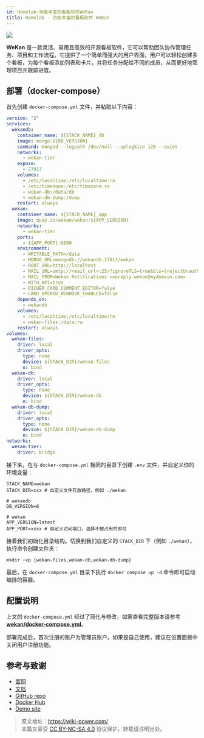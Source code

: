 ```yaml
---
id: Homelab-功能丰富的看板软件WeKan
title: Homelab - 功能丰富的看板软件 WeKan
---
```


![](https://wiki-media-1253965369.cos.ap-guangzhou.myqcloud.com/img/20230508175842.png)

**WeKan** 是一款灵活、易用且高效的开源看板软件，它可以帮助团队协作管理任务、项目和工作流程。它提供了一个简单而强大的用户界面，用户可以轻松创建多个看板，为每个看板添加列表和卡片，并将任务分配给不同的成员，从而更好地管理项目并跟踪进度。

## 部署（docker-compose）

首先创建 `docker-compose.yml` 文件，并粘贴以下内容：

```yml title="docker-compose.yml"
version: "2"
services:
  wekandb:
    container_name: ${STACK_NAME}_db
    image: mongo:${DB_VERSION}
    command: mongod --logpath /dev/null --oplogSize 128 --quiet
    networks:
      - wekan-tier
    expose:
      - 27017
    volumes:
      - /etc/localtime:/etc/localtime:ro
      - /etc/timezone:/etc/timezone:ro
      - wekan-db:/data/db
      - wekan-db-dump:/dump
    restart: always
  wekan:
    container_name: ${STACK_NAME}_app
    image: quay.io/wekan/wekan:${APP_VERSION}
    networks:
      - wekan-tier
    ports:
      - ${APP_PORT}:8080
    environment:
      - WRITABLE_PATH=/data
      - MONGO_URL=mongodb://wekandb:27017/wekan
      - ROOT_URL=http://localhost
      - MAIL_URL=smtp://<mail_url>:25/?ignoreTLS=true&tls={rejectUnauthorized:false}
      - MAIL_FROM=Wekan Notifications <noreply.wekan@mydomain.com>
      - WITH_API=true
      - RICHER_CARD_COMMENT_EDITOR=false
      - CARD_OPENED_WEBHOOK_ENABLED=false
    depends_on:
      - wekandb
    volumes:
      - /etc/localtime:/etc/localtime:ro
      - wekan-files:/data:rw
    restart: always
volumes:
  wekan-files:
    driver: local
    driver_opts:
      type: none
      device: ${STACK_DIR}/wekan-files
      o: bind
  wekan-db:
    driver: local
    driver_opts:
      type: none
      device: ${STACK_DIR}/wekan-db
      o: bind
  wekan-db-dump:
    driver: local
    driver_opts:
      type: none
      device: ${STACK_DIR}/wekan-db-dump
      o: bind
networks:
  wekan-tier:
    driver: bridge
```

接下来，在与 `docker-compose.yml` 相同的目录下创建 `.env` 文件，并自定义你的环境变量：

```env title=".env"
STACK_NAME=wekan
STACK_DIR=xxx # 自定义文件存放路径，例如 ./wekan

# wekandb
DB_VERSION=6

# wekan
APP_VERSION=latest
APP_PORT=xxxx # 自定义访问端口，选择不被占用的即可
```

接着我们初始化目录结构。切换到我们自定义的 `STACK_DIR` 下（例如 `./wekan`），执行命令创建文件夹：

```shell
mkdir -vp {wekan-files,wekan-db,wekan-db-dump}
```

最后，在 `docker-compose.yml` 目录下执行 `docker compose up -d` 命令即可启动编排的容器。

## 配置说明

上文的 `docker-compose.yml` 经过了简化与修改，如需查看完整版本请参考 [**wekan/docker-compose.yml**](https://github.com/wekan/wekan/blob/master/docker-compose.yml)。

部署完成后，首次注册的账户为管理员账户。如果是自己使用，建议在设置面板中关闭用户注册功能。

## 参考与致谢

- [官网](https://wekan.github.io/)
- [文档](https://github.com/wekan/wekan/wiki/Docker#note-docker-composeyml-works)
- [GitHub repo](https://github.com/wekan/wekan)
- [Docker Hub](https://hub.docker.com/r/wekanteam/wekan)
- [Demo site](https://boards.wekan.team/b/D2SzJKZDS4Z48yeQH/wekan-open-source-kanban-board-with-mit-license)

> 原文地址：<https://wiki-power.com/>  
> 本篇文章受 [CC BY-NC-SA 4.0](https://creativecommons.org/licenses/by/4.0/deed.zh) 协议保护，转载请注明出处。

